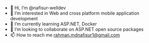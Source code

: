 - 👋 Hi, I’m @nafisur-welldev
- 👀 I’m interested in Web and cross platform mobile application development
- 🌱 I’m currently learning ASP.NET, Docker
- 💞️ I’m looking to collaborate on ASP.NET open source packages
- 📫 How to reach me rahman.mdnafisur1@gmail.com

<!---
nafisur-welldev/nafisur-welldev is a ✨ special ✨ repository because its `README.md` (this file) appears on your GitHub profile.
You can click the Preview link to take a look at your changes.
--->
